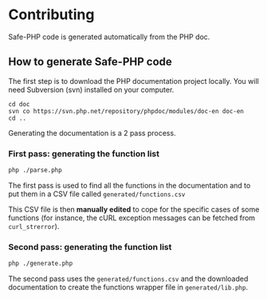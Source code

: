 # Contributing

Safe-PHP code is generated automatically from the PHP doc.

## How to generate Safe-PHP code

The first step is to download the PHP documentation project locally.
You will need Subversion (svn) installed on your computer.

```
cd doc
svn co https://svn.php.net/repository/phpdoc/modules/doc-en doc-en
cd ..
```

Generating the documentation is a 2 pass process.

### First pass: generating the function list

```bash
php ./parse.php
```

The first pass is used to find all the functions in the documentation and to put them in a CSV file called `generated/functions.csv`

This CSV file is then **manually edited** to cope for the specific cases of some functions (for instance, the cURL exception
messages can be fetched from `curl_strerror`).

### Second pass: generating the function list

```bash
php ./generate.php
```

The second pass uses the `generated/functions.csv` and the downloaded documentation to create the functions wrapper file
in `generated/lib.php`.

